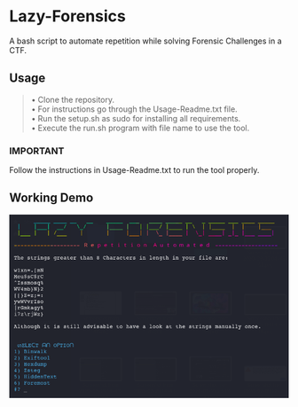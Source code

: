 # Lazy-Forensics
A bash script to automate repetition while solving Forensic Challenges in a CTF.

## Usage
>• Clone the repository. <br>
>• For instructions go through the Usage-Readme.txt file. <br>
>• Run the setup.sh as sudo for installing all requirements. <br>
>• Execute the run.sh program with file name to use the tool. <br>

### IMPORTANT
Follow the instructions in Usage-Readme.txt to run the tool properly. <br>

## Working Demo
![](WelcomeScreen.png)
